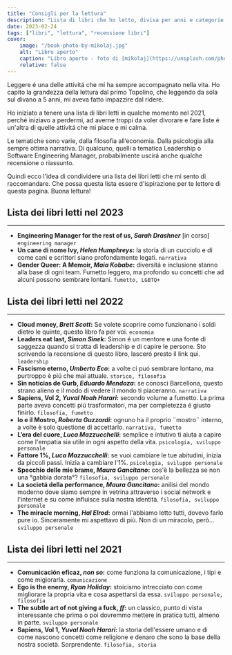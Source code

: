 ```yaml
---
title: "Consigli per la lettura"
description: "Lista di libri che ho letto, divisa per anni e categorie."
date: 2023-02-24
tags: ["libri", "lettura", "recensione libri"]
cover:
    image: "/book-photo-by-mikolaj.jpg"
    alt: "Libro aperto"
    caption: "Libro aperto - foto di [mikolaj](https://unsplash.com/photos/DCzpr09cTXY?utm_source=unsplash&utm_medium=referral&utm_content=creditShareLink)"
    relative: false
---
```

Leggere é una delle attivitá che mi ha sempre accompagnato nella vita. 
Ho capito la grandezza della lettura dal primo Topolino, che leggendo da sola sul divano a 5 anni, mi aveva fatto impazzire dal ridere.

Ho iniziato a tenere una lista di libri letti in qualche momento nel 2021, perché iniziavo a perdermi, ad averne troppi da voler divorare e fare liste é un'altra di quelle attivitá che mi piace e mi calma. 

Le tematiche sono varie, dalla filosofia all’economia. Dalla psicologia alla sempre ottima narrativa.
Di qualcuno, quelli a tematica Leadership o Software Engineering Manager, probabilmente uscirá anche qualche recensione o riassunto.

Quindi ecco l'idea di condividere una lista dei libri letti che mi sento di raccomandare.
Che possa questa lista essere d'ispirazione per te lettore di questa pagina.
Buona lettura!

## Lista dei libri letti nel 2023
----
- **Engineering Manager for the rest of us, _Sarah Drashner_** [in corso] `engineering manager`
- **Un cane di nome Ivy, _Helen Humphreys_:** la storia di un cucciolo e di come cani e scrittori siano profondamente legati. `narrativa`
- **Gender Queer: A Memoir, _Maia Kobabe_:** diversitá e inclusione stanno alla base di ogni team. Fumetto leggero, ma profondo su concetti che ad alcuni possono sembrare lontani. `fumetto, LGBTQ+`

## Lista dei libri letti nel 2022
- - - -
- **Cloud money, _Brett Scott_:** Se volete scoprire como funzionano i soldi dietro le quinte, questo libro fa per voi. `economia`
- **Leaders eat last, _Simon Sinek_:** Simon é un mentore e una fonte di saggezza quando si tratta di leadership e di capire le persone. Sto scrivendo la recensione di questo libro, lasceró presto il link qui. `leadership`
- **Fascismo eterno, _Umberto Eco_:** a volte ci puó sembrare lontano, ma purtroppo è piú che mai attuale. `storico, filosofia`
- **Sin noticias de Gurb, _Eduardo Mendoza_:** se conosci Barcellona, questo strano alieno e il modo di vedere il mondo ti piaceranno. `narrativa`
- **Sapiens, Vol 2, _Yuval Noah Harari_:** secondo volume a fumetto. La prima parte aveva concetti piú trasformatori, ma per completezza é giusto finirlo.  `filosofia, fumetto`
- **Io e il Mostro, _Roberta Guzzardi_:** ognuno ha il proprio ¨mostro¨ interno, a volte è solo questione di accettarlo. `narrativa, fumetto`
- **L’era del cuore, _Luca Mazzucchelli_:** semplice e intutivo ti aiuta a capire come l'empatia sia utile in ogni aspetto della vita. `psicologia, sviluppo personale`
- **Fattore 1%, _Luca Mazzucchelli_:** se vuoi cambiare le tue abitudini, inizia da piccoli passi. Inizia a cambiare l'1%. `psicologia, sviluppo personale`
- **Specchio delle mie brame, _Maura Gancitano_:** cos'è la bellezza se non una °gabbia dorata°? `filosofia, sviluppo personale`
- **La societá della performance, _Maura Gancitano_:** anilisi del mondo moderno dove siamo sempre in vetrina attraverso i social network e l'internet e su come influisce sulla nostra identità.  `filosofia, sviluppo personale`
- **The miracle morning, _Hal Elrod_:** ormai l'abbiamo letto tutti, dovevo farlo pure io. Sinceramente mi aspettavo di più. Non di un miracolo, però... `sviluppo personale`


## Lista dei libri letti nel 2021
- - -
- **Comunicación eficaz, _non so_:** come funziona la comunicazione, i tipi e come migiorarla. `comunicazione`
- **Ego is the enemy, _Ryan Holiday_:** stoicismo intrecciato con come migliorare la propria vita e cosa aspettarsi da essa. `sviluppo personale, filosofia`
- **The subtle art of not giving a fuck, _ff_:** un classico, punto di vista interessante che prima o poi dovremmo mettere in pratica tutti, almeno in parte. `sviluppo personale`
- **Sapiens, Vol 1, _Yuval Noah Harari_:** la storia dell'essere umano e di come nascono concetti come religione e denaro che sono la base della nostra società. Sorprendente. `filosofia, storia`


